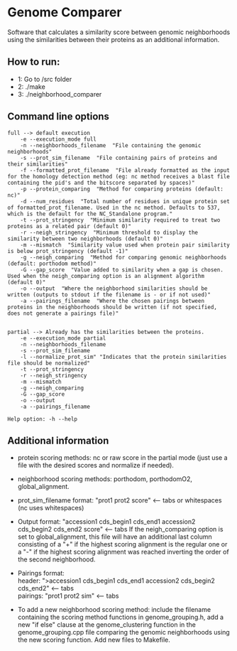 # Genome Comparer

Software that calculates a similarity score between genomic neighborhoods using the similarities between their proteins as
an additional information.  

## How to run:  

- 1: Go to /src folder
- 2: ./make  
- 3: ./neighborhood_comparer <full or partial> <args according to chosen mode>  


## Command line options
```
full --> default execution  
    -e --execution_mode full    
    -n --neighborhoods_filename  "File containing the genomic neighborhoods"   
    -s --prot_sim_filename  "File containing pairs of proteins and their similarities"  
    -f --formatted_prot_filename  "File already formatted as the input for the homology detection method (eg: nc method receives a blast file containing the pid's and the bitscore separated by spaces)"  
    -p --protein_comparing  "Method for comparing proteins (default: nc)"  
    -d --num_residues  "Total number of residues in unique protein set of formatted_prot_filename. Used in the nc method. Defaults to 537, which is the default for the NC_Standalone program."  
    -t --prot_stringency  "Minimum similarity required to treat two proteins as a related pair (default 0)"  
    -r --neigh_stringency  "Minimum threshold to display the similarity between two neighborhoods (default 0)"  
    -m --mismatch  "Similarity value used when protein pair similarity is below prot_stringency (default -1)"
    -g --neigh_comparing  "Method for comparing genomic neighborhoods (default: porthodom method)"  
    -G --gap_score  "Value added to similarity when a gap is chosen. Used when the neigh_comparing option is an alignment algorithm (default 0)"  
    -o --output  "Where the neighborhood similarities should be written (outputs to stdout if the filename is - or if not used)"  
    -a --pairings_filename  "Where the chosen pairings between proteins in the neighborhoods should be written (if not specified, does not generate a pairings file)"  


partial --> Already has the similarities between the proteins.  
    -e --execution_mode partial    
    -n --neighborhoods_filename    
    -s --prot_sim_filename    
    -l --normalize_prot_sim" "Indicates that the protein similarities file should be normalized"  
    -t --prot_stringency  
    -r --neigh_stringency  
    -m --mismatch
    -g --neigh_comparing  
    -G --gap_score  
    -o --output  
    -a --pairings_filename  

Help option: -h --help  
```
## Additional information
* protein scoring methods: nc or raw score in the partial mode (just use a file with the desired scores and normalize if needed).

* neighborhood scoring methods: porthodom, porthodomO2, global_alignment.

* prot_sim_filename format: "prot1 prot2 score" <-- tabs or whitespaces (nc uses whitespaces)

* Output format: "accession1    cds_begin1    cds_end1    accession2    cds_begin2    cds_end2    score" <-- tabs
    If the neigh_comparing option is set to global_alignment, this file will have an additional last column consisting
    of a "+" if the highest scoring alignment is the regular one or a "-" if the highest scoring alignment was reached
    inverting the order of the second neighborhood.

* Pairings format:  
  header: ">accession1    cds_begin1    cds_end1    accession2    cds_begin2    cds_end2" <-- tabs  
  pairings: "prot1 prot2 sim" <-- tabs

* To add a new neighborhood scoring method: include the filename containing the scoring method functions in genome_grouping.h,
add a new "if else" clause at the genome_clustering function in the genome_grouping.cpp file comparing the genomic neighborhoods using the new scoring function. Add new files to Makefile.
